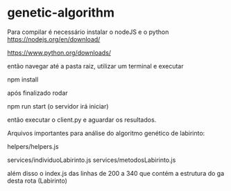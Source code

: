 # genetic-algorithm

Para compilar é necessário instalar o nodeJS e o python
https://nodejs.org/en/download/

https://www.python.org/downloads/


então navegar até a pasta raiz, utilizar um terminal e executar

npm install

após finalizado rodar

npm run start (o servidor irá iniciar)

então executar o client.py e aguardar os resultados.


Arquivos importantes para análise do algoritmo genético de labirinto: 

helpers/helpers.js

services/individuoLabirinto.js
services/metodosLabirinto.js

além disso o index.js das linhas de 200 a 340 que contém a estrutura do ga desta rota (Labirinto)
